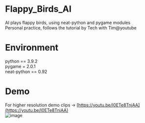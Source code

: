 # Flappy_Birds_AI
AI plays flappy birds, using neat-python and pygame modules </br>
Personal practice, follows the tutorial by Tech with Tim@youtube

# Environment
python == 3.9.2 </br>
pygame = 2.0.1 </br>
neat-python == 0.92 

# Demo
For higher resolution demo clips -> [https://youtu.be/I0ETe8TnjAA](https://youtu.be/I0ETe8TnjAA) </br>
![image](https://github.com/AugChiang/Flappy_Birds_AI/blob/main/FlappyBirds_480p.gif)
